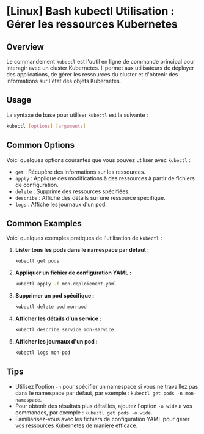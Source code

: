 # [Linux] Bash kubectl Utilisation : Gérer les ressources Kubernetes

## Overview
Le commandement `kubectl` est l'outil en ligne de commande principal pour interagir avec un cluster Kubernetes. Il permet aux utilisateurs de déployer des applications, de gérer les ressources du cluster et d'obtenir des informations sur l'état des objets Kubernetes.

## Usage
La syntaxe de base pour utiliser `kubectl` est la suivante :

```bash
kubectl [options] [arguments]
```

## Common Options
Voici quelques options courantes que vous pouvez utiliser avec `kubectl` :

- `get` : Récupère des informations sur les ressources.
- `apply` : Applique des modifications à des ressources à partir de fichiers de configuration.
- `delete` : Supprime des ressources spécifiées.
- `describe` : Affiche des détails sur une ressource spécifique.
- `logs` : Affiche les journaux d'un pod.

## Common Examples
Voici quelques exemples pratiques de l'utilisation de `kubectl` :

1. **Lister tous les pods dans le namespace par défaut :**
   ```bash
   kubectl get pods
   ```

2. **Appliquer un fichier de configuration YAML :**
   ```bash
   kubectl apply -f mon-deploiement.yaml
   ```

3. **Supprimer un pod spécifique :**
   ```bash
   kubectl delete pod mon-pod
   ```

4. **Afficher les détails d'un service :**
   ```bash
   kubectl describe service mon-service
   ```

5. **Afficher les journaux d'un pod :**
   ```bash
   kubectl logs mon-pod
   ```

## Tips
- Utilisez l'option `-n` pour spécifier un namespace si vous ne travaillez pas dans le namespace par défaut, par exemple : `kubectl get pods -n mon-namespace`.
- Pour obtenir des résultats plus détaillés, ajoutez l'option `-o wide` à vos commandes, par exemple : `kubectl get pods -o wide`.
- Familiarisez-vous avec les fichiers de configuration YAML pour gérer vos ressources Kubernetes de manière efficace.